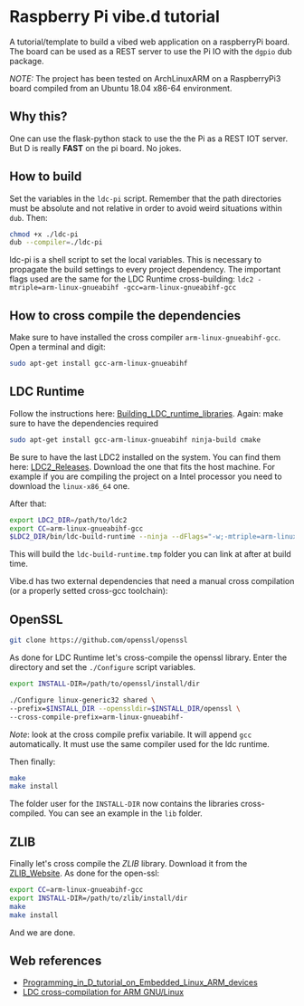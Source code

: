 Raspberry Pi vibe.d tutorial
============================
A tutorial/template to build a vibed web application on a raspberryPi board.
The board can be used as a REST server to use the Pi IO with the `dgpio` dub package.

*NOTE:* The project has been tested on ArchLinuxARM on a RaspberryPi3 board compiled from an Ubuntu 18.04 x86-64 environment.

Why this?
---------

One can use the flask-python stack to use the the Pi as a REST IOT server.
But D is really __FAST__ on the pi board. No jokes.


How to build
------------
Set the variables in the `ldc-pi` script.
Remember that the path directories must be absolute and not relative in order to avoid weird situations within `dub`.
Then:

```sh
chmod +x ./ldc-pi
dub --compiler=./ldc-pi
```

ldc-pi is a shell script to set the local variables. This is necessary to propagate the build settings to every project dependency.
The important flags used are the same for the LDC Runtime cross-building:
`ldc2 -mtriple=arm-linux-gnueabihf -gcc=arm-linux-gnueabihf-gcc`

How to cross compile the dependencies
-------------------------------------
Make sure to have installed the cross compiler `arm-linux-gnueabihf-gcc`.
Open a terminal and digit:

```sh
sudo apt-get install gcc-arm-linux-gnueabihf
```

LDC Runtime
-----------
Follow the instructions here: [Building_LDC_runtime_libraries](https://wiki.dlang.org/Building_LDC_runtime_libraries).
Again: make sure to have the dependencies required

```sh
sudo apt-get install gcc-arm-linux-gnueabihf ninja-build cmake
```

Be sure to have the last LDC2 installed on the system.
You can find them here: [LDC2_Releases](https://github.com/ldc-developers/ldc/releases/).
Download the one that fits the host machine. For example if you are compiling the project on a Intel processor you need to download the `linux-x86_64` one.

After that:
```sh
export LDC2_DIR=/path/to/ldc2
export CC=arm-linux-gnueabihf-gcc
$LDC2_DIR/bin/ldc-build-runtime --ninja --dFlags="-w;-mtriple=arm-linux-gnueabihf"
```
This will build the `ldc-build-runtime.tmp` folder you can link at after at build time.

Vibe.d has two external dependencies that need a manual cross compilation (or a properly setted cross-gcc toolchain):

OpenSSL
--------

```sh
git clone https://github.com/openssl/openssl
```

As done for LDC Runtime let's cross-compile the openssl library.
Enter the directory and set the `./Configure` script variables.

```sh
export INSTALL-DIR=/path/to/openssl/install/dir

./Configure linux-generic32 shared \
--prefix=$INSTALL_DIR --openssldir=$INSTALL_DIR/openssl \
--cross-compile-prefix=arm-linux-gnueabihf-
```
*Note*: look at the cross compile prefix variabile. It will append `gcc` automatically. It must use the same compiler used for the ldc runtime.

Then finally:

```sh
make
make install
```
The folder user for the `INSTALL-DIR` now contains the libraries cross-compiled. You can see an example in the `lib` folder.

ZLIB
----

Finally let's cross compile the *ZLIB* library.
Download it from the [ZLIB_Website](https://zlib.net).
As done for the open-ssl:
```sh
export CC=arm-linux-gnueabihf-gcc
export INSTALL-DIR=/path/to/zlib/install/dir
make
make install
```
And we are done.


Web references
--------------
- [Programming_in_D_tutorial_on_Embedded_Linux_ARM_devices](https://wiki.dlang.org/Programming_in_D_tutorial_on_Embedded_Linux_ARM_devices)
- [LDC cross-compilation for ARM GNU/Linux](https://wiki.dlang.org/LDC_cross-compilation_for_ARM_GNU/Linux)


